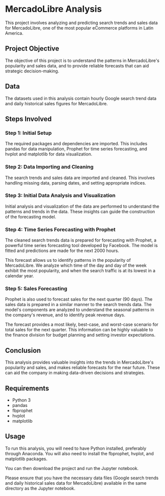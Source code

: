 # MercadoLibre Analysis

This project involves analyzing and predicting search trends and sales data for MercadoLibre, one of the most popular eCommerce platforms in Latin America.

## Project Objective

The objective of this project is to understand the patterns in MercadoLibre's popularity and sales data, and to provide reliable forecasts that can aid strategic decision-making.

## Data 

The datasets used in this analysis contain hourly Google search trend data and daily historical sales figures for MercadoLibre.

## Steps Involved

### Step 1: Initial Setup

The required packages and dependencies are imported. This includes pandas for data manipulation, Prophet for time series forecasting, and hvplot and matplotlib for data visualization.

### Step 2: Data Importing and Cleaning

The search trends and sales data are imported and cleaned. This involves handling missing data, parsing dates, and setting appropriate indices.

### Step 3: Initial Data Analysis and Visualization

Initial analysis and visualization of the data are performed to understand the patterns and trends in the data. These insights can guide the construction of the forecasting model.

### Step 4: Time Series Forecasting with Prophet

The cleaned search trends data is prepared for forecasting with Prophet, a powerful time series forecasting tool developed by Facebook. The model is fitted and predictions are made for the next 2000 hours.

This forecast allows us to identify patterns in the popularity of MercadoLibre. We analyze which time of the day and day of the week exhibit the most popularity, and when the search traffic is at its lowest in a calendar year.

### Step 5: Sales Forecasting

Prophet is also used to forecast sales for the next quarter (90 days). The sales data is prepared in a similar manner to the search trends data. The model's components are analyzed to understand the seasonal patterns in the company's revenue, and to identify peak revenue days.

The forecast provides a most likely, best-case, and worst-case scenario for total sales for the next quarter. This information can be highly valuable to the finance division for budget planning and setting investor expectations.

## Conclusion

This analysis provides valuable insights into the trends in MercadoLibre's popularity and sales, and makes reliable forecasts for the near future. These can aid the company in making data-driven decisions and strategies.

## Requirements

- Python 3
- pandas
- fbprophet
- hvplot
- matplotlib

## Usage

To run this analysis, you will need to have Python installed, preferably through Anaconda. You will also need to install the fbprophet, hvplot, and matplotlib packages.

You can then download the project and run the Jupyter notebook.

Please ensure that you have the necessary data files (Google search trends and daily historical sales data for MercadoLibre) available in the same directory as the Jupyter notebook.
